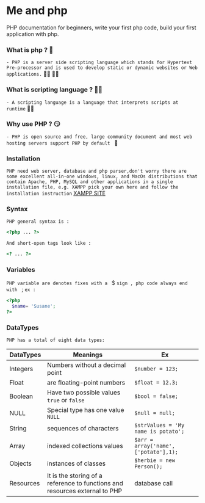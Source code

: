 # Me and php
PHP documentation for beginners, write your first php code, build your first application with php.

### What is php ? 🤔

`- PHP is a server side scripting language which stands for Hypertext Pre-processor and is used to develop static or dynamic websites or Web applications.` 👨‍💻  👩‍💻

### What is scripting language ? 🕵️‍♂️

`- A scripting language is a language that interprets scripts at runtime`  👨‍🏫

### Why use PHP ? 😏

`- PHP is open source and free, large community document and most web hosting servers support PHP by default ` 🤗

### Installation

`PHP need web server, database and php parser,don't worry there are some excellent all-in-one windows, linux, and MacOs distributions that contain Apache, PHP, MySQL and other applications in a single installation file, e.g. XAMPP pick your own here and follow the installation instruction` [XAMPP SITE](https://www.apachefriends.org/fr/index.html)

### Syntax
`PHP general syntax is :`
```php
<?php ... ?>
```
`And short-open tags look like :`
```php
<? ... ?>
```

### Variables
`PHP variable are denotes fixes with a ` $ `sign , php code always end with ` ; `ex :` 
```php
<?php
  $name= 'Susane';
?>
```

### DataTypes
`PHP has a total of eight data types:`

DataTypes  | Meanings | Ex
------------ | ------------- | -------------
Integers | Numbers without a decimal point | `$number = 123;`
Float | are floating-point numbers | `$float = 12.3;`
Boolean | Have two possible values `true` or `false` | `$bool = false;`
NULL |Special type has one value `NULL` | `$null = null;`
String | sequences of characters | `$strValues = 'My name is potato';`
Array | indexed collections values | `$arr = array('name',['potato'],1);`
Objects | instances of classes | `$herbie = new Person();`
Resources | It is the storing of a reference to functions and resources external to PHP | database call
